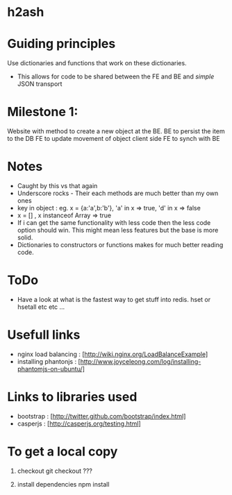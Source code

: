 h2ash
==================

Guiding principles
==================
Use dictionaries and functions that work on these dictionaries.
  - This allows for code to be shared between the FE and BE and *simple* JSON transport
  

Milestone 1:
============
Website with method to create a new object at the BE.
BE to persist the item to the DB
FE to update movement of object client side
FE to synch with BE



Notes
======
* Caught by this vs that again
* Underscore rocks - Their each methods are much better than my own ones
* key in object : eg. x = {a:'a',b:'b'}, 'a' in x => true, 'd' in x => false 
* x = [] , x instanceof Array => true
* If i can get the same functionality with less code then the less code option should win. This might mean less
  features but the base is more solid.
* Dictionaries to constructors or functions makes for much better reading code.
  
ToDo
=====
* Have a look at what is the fastest way to get stuff into redis. hset or hsetall etc etc ...  
  

Usefull links
=============
* nginx load balancing : [http://wiki.nginx.org/LoadBalanceExample]
* installing phantonjs : [http://www.joyceleong.com/log/installing-phantomjs-on-ubuntu/]

Links to libraries used
=======================
* bootstrap : [http://twitter.github.com/bootstrap/index.html]
* casperjs : [http://casperjs.org/testing.html]


To get a local copy 
===================
1) checkout 
   git checkout ???

2) install dependencies
   npm install
   
   
